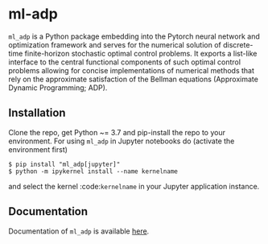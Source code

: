 # ml-adp

`ml_adp` is a Python package embedding into the Pytorch neural network and optimization framework and serves 
for the numerical solution of discrete-time finite-horizon stochastic optimal control problems.
It exports a list-like interface to the central functional components of such optimal control problems allowing for concise implementations of numerical methods that rely on the approximate satisfaction of the Bellman equations (Approximate Dynamic Programming; ADP).

## Installation

Clone the repo, get Python ~= 3.7 and pip-install the repo to your environment.
For using `ml_adp` in Jupyter notebooks do (activate the environment first)
```    
$ pip install "ml_adp[jupyter]"
$ python -m ipykernel install --name kernelname
```
and select the kernel :code:`kernelname` in your Jupyter application instance.


## Documentation

Documentation of `ml_adp` is available [here](https://ml-adp.readthedocs.io/en/latest/).
